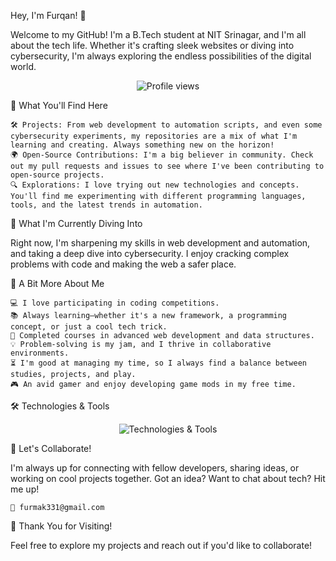 Hey, I'm Furqan! 👋

Welcome to my GitHub! I'm a B.Tech student at NIT Srinagar, and I'm all about the tech life. Whether it's crafting sleek websites or diving into cybersecurity, I'm always exploring the endless possibilities of the digital world.
<p align="center"> <img src="https://komarev.com/ghpvc/?username=furmak331&label=Profile%20views&color=0e75b6&style=flat" alt="Profile views" /> </p>
🚀 What You'll Find Here

    🛠 Projects: From web development to automation scripts, and even some cybersecurity experiments, my repositories are a mix of what I'm learning and creating. Always something new on the horizon!
    🌍 Open-Source Contributions: I'm a big believer in community. Check out my pull requests and issues to see where I've been contributing to open-source projects.
    🔍 Explorations: I love trying out new technologies and concepts. You'll find me experimenting with different programming languages, tools, and the latest trends in automation.

🌱 What I'm Currently Diving Into

Right now, I'm sharpening my skills in web development and automation, and taking a deep dive into cybersecurity. I enjoy cracking complex problems with code and making the web a safer place.

🌟 A Bit More About Me

    💻 I love participating in coding competitions.
    📚 Always learning—whether it's a new framework, a programming concept, or just a cool tech trick.
    🚀 Completed courses in advanced web development and data structures.
    💡 Problem-solving is my jam, and I thrive in collaborative environments.
    ⏳ I'm good at managing my time, so I always find a balance between studies, projects, and play.
    🎮 An avid gamer and enjoy developing game mods in my free time.

🛠️ Technologies & Tools
<div align="center"> <img src="https://skillicons.dev/icons?i=,,js,react,python,c,nodejs,html,css,git,github,vscode,expressjs,mysql,postgresql,,,postman,git,docker,linux,figma,selenium,rust,go,threejs,vscode,ubuntu,kali," alt="Technologies & Tools" /> </div>

  
💬 Let's Collaborate!

I'm always up for connecting with fellow developers, sharing ideas, or working on cool projects together. Got an idea? Want to chat about tech? Hit me up!

    📧 furmak331@gmail.com
  
   
🎉 Thank You for Visiting!

Feel free to explore my projects and reach out if you'd like to collaborate!
